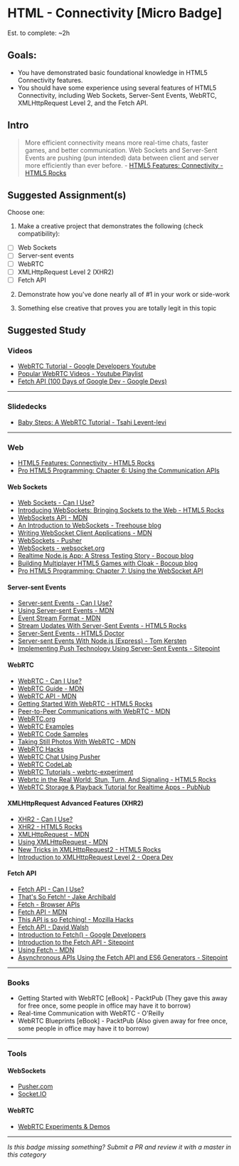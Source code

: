 HTML - Connectivity [Micro Badge]
=================================================

Est. to complete: ~2h

Goals:
------

- You have demonstrated basic foundational knowledge in HTML5 Connectivity features.
- You should have some experience using several features of HTML5 Connectivity, including Web Sockets, Server-Sent Events, WebRTC, XMLHttpRequest Level 2, and the Fetch API.


Intro
-----

> More efficient connectivity means more real-time chats, faster games, and better communication. Web Sockets and Server-Sent Events are pushing (pun intended) data between client and server more efficiently than ever before. - [HTML5 Features: Connectivity - HTML5 Rocks](http://www.html5rocks.com/en/features/connectivity)


Suggested Assignment(s)
-----------------------

Choose one:

1) Make a creative project that demonstrates the following (check compatibility):  
- [ ] Web Sockets
- [ ] Server-sent events
- [ ] WebRTC
- [ ] XMLHttpRequest Level 2 (XHR2)
- [ ] Fetch API
 
2) Demonstrate how you've done nearly all of #1 in your work or side-work

3) Something else creative that proves you are totally legit in this topic


Suggested Study
---------------

### Videos

- [WebRTC Tutorial - Google Developers Youtube](https://www.youtube.com/watch?v=5ci91dfKCyc)
- [Popular WebRTC Videos - Youtube Playlist](https://www.youtube.com/playlist?list=PLXr_nRC35JRPH-jGAeMFCzWeWn52Upa-R)
- [Fetch API (100 Days of Google Dev - Google Devs)](https://www.youtube.com/watch?v=g6-ZwZmRncs)


-----

### Slidedecks

- [Baby Steps: A WebRTC Tutorial - Tsahi Levent-levi](http://www.slideshare.net/tsahil/02-tsahibabysteps)

-----

### Web

- [HTML5 Features: Connectivity - HTML5 Rocks](http://www.html5rocks.com/en/features/connectivity)
- [Pro HTML5 Programming: Chapter 6: Using the Communication APIs](http://apress.jensimmons.com/v5/pro-html5-programming/ch6.html)


#### Web Sockets

  - [Web Sockets - Can I Use?](http://caniuse.com/#search=web%20sockets)
  - [Introducing WebSockets: Bringing Sockets to the Web - HTML5 Rocks](http://www.html5rocks.com/en/tutorials/websockets/basics/)
  - [WebSockets API - MDN](https://developer.mozilla.org/en-US/docs/Web/API/WebSockets_API)
  - [An Introduction to WebSockets - Treehouse blog](http://blog.teamtreehouse.com/an-introduction-to-websockets)
  - [Writing WebSocket Client Applications - MDN](https://developer.mozilla.org/en-US/docs/Web/API/WebSockets_API/Writing_WebSocket_client_applications)
  - [WebSockets - Pusher](https://pusher.com/websockets)
  - [WebSockets - websocket.org](https://www.websocket.org/aboutwebsocket.html)
  - [Realtime Node.js App: A Stress Testing Story - Bocoup blog](https://bocoup.com/weblog/node-stress-test-analysis)
  - [Building Multiplayer HTML5 Games with Cloak - Bocoup blog](https://bocoup.com/weblog/building-multiplayer-html5-games-with-cloak)
  - [Pro HTML5 Programming: Chapter 7: Using the WebSocket API](http://apress.jensimmons.com/v5/pro-html5-programming/ch7.html)
      
#### Server-sent Events

  - [Server-sent Events - Can I Use?](http://caniuse.com/#search=server-sent%20events)
  - [Using Server-sent Events - MDN](https://developer.mozilla.org/en-US/docs/Web/API/Server-sent_events/Using_server-sent_events)
  - [Event Stream Format - MDN](https://developer.mozilla.org/en-US/docs/Web/API/Server-sent_events/Using_server-sent_events#Event_stream_format)
  - [Stream Updates With Server-Sent Events - HTML5 Rocks](http://www.html5rocks.com/en/tutorials/eventsource/basics/)
  - [Server-Sent Events - HTML5 Doctor](http://html5doctor.com/server-sent-events/)
  - [Server-sent Events With Node.js (Express) - Tom Kersten](https://tomkersten.com/articles/server-sent-events-with-node/)
  - [Implementing Push Technology Using Server-Sent Events - Sitepoint](http://www.sitepoint.com/implementing-push-technology-using-server-sent-events/)
      
#### WebRTC

  - [WebRTC - Can I Use?](http://caniuse.com/#search=webrtc)
  - [WebRTC Guide - MDN](https://developer.mozilla.org/en-US/docs/Web/Guide/API/WebRTC)
  - [WebRTC API - MDN](https://developer.mozilla.org/en-US/docs/Web/API/WebRTC_API)
  - [Getting Started With WebRTC - HTML5 Rocks](http://www.html5rocks.com/en/tutorials/webrtc/basics/)
  - [Peer-to-Peer Communications with WebRTC - MDN](https://developer.mozilla.org/en-US/docs/Web/Guide/API/WebRTC/Peer-to-peer_communications_with_WebRTC)
  - [WebRTC.org](https://webrtc.org/)
  - [WebRTC Examples](https://www.webrtcexample.com/)
  - [WebRTC Code Samples](https://github.com/webrtc/samples)
  - [Taking Still Photos With WebRTC - MDN](https://developer.mozilla.org/en-US/docs/Web/API/WebRTC_API/Taking_still_photos)
  - [WebRTC Hacks](https://webrtchacks.com/)
  - [WebRTC Chat Using Pusher](https://pusher.com/tutorials/webrtc_chat)
  - [WebRTC CodeLab](https://bitbucket.org/webrtc/codelab)
  - [WebRTC Tutorials - webrtc-experiment](https://www.webrtc-experiment.com/docs/)
  - [Webrtc in the Real World: Stun, Turn, And Signaling - HTML5 Rocks](http://www.html5rocks.com/en/tutorials/webrtc/infrastructure/)
  - [WebRTC Storage & Playback Tutorial for Realtime Apps - PubNub](https://www.pubnub.com/docs/webrtc-javascript/storage-and-history)
      
#### XMLHttpRequest Advanced Features (XHR2)
    
  - [XHR2 - Can I Use?](http://caniuse.com/#feat=xhr2)
  - [XHR2 - HTML5 Rocks](http://www.html5rocks.com/en/tutorials/file/xhr2/)
  - [XMLHttpRequest - MDN](https://developer.mozilla.org/en-US/docs/Web/API/XMLHttpRequest)
  - [Using XMLHttpRequest - MDN](https://developer.mozilla.org/en-US/docs/Web/API/XMLHttpRequest/Using_XMLHttpRequest)
  - [New Tricks in XMLHttpRequest2 - HTML5 Rocks](http://www.html5rocks.com/en/tutorials/file/xhr2/)
  - [Introduction to XMLHttpRequest Level 2 - Opera Dev](https://dev.opera.com/articles/xhr2/)
      
#### Fetch API
    
  - [Fetch API - Can I Use?](http://caniuse.com/#search=fetch)
  - [That's So Fetch! - Jake Archibald](https://jakearchibald.com/2015/thats-so-fetch/)
  - [Fetch - Browser APIs](http://browserapis.wtf/browserapis/fetch.html)
  - [Fetch API - MDN](https://developer.mozilla.org/en-US/docs/Web/API/Fetch_API)
  - [This API is so Fetching! - Mozilla Hacks](https://hacks.mozilla.org/2015/03/this-api-is-so-fetching/)
  - [Fetch API - David Walsh](https://davidwalsh.name/fetch)
  - [Introduction to Fetch() - Google Developers](https://developers.google.com/web/updates/2015/03/introduction-to-fetch)
  - [Introduction to the Fetch API - Sitepoint](http://www.sitepoint.com/introduction-to-the-fetch-api/)
  - [Using Fetch - MDN](https://developer.mozilla.org/en-US/docs/Web/API/Fetch_API/Using_Fetch)
  - [Asynchronous APIs Using the Fetch API and ES6 Generators - Sitepoint](http://www.sitepoint.com/asynchronous-apis-using-fetch-api-es6-generators/)

-----

### Books

- Getting Started with WebRTC [eBook] - PacktPub (They gave this away for free once, some people in office may have it to borrow)
- Real-time Communication with WebRTC - O'Reilly
- WebRTC Blueprints [eBook] - PacktPub (Also given away for free once, some people in office may have it to borrow)

-----

### Tools

#### WebSockets

  - [Pusher.com](https://pusher.com/)
  - [Socket.IO](http://socket.io/)

#### WebRTC

  - [WebRTC Experiments & Demos](https://www.webrtc-experiment.com/)

-----

*Is this badge missing something? Submit a PR and review it with a master in this category*
